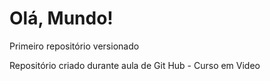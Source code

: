 # Olá, Mundo!
 Primeiro repositório versionado

 Repositório criado durante aula de Git Hub - Curso em Video
